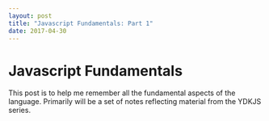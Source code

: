 ```yaml
---
layout: post
title: "Javascript Fundamentals: Part 1"
date: 2017-04-30
---
```


# Javascript Fundamentals

This post is to help me remember all the fundamental aspects of the language. Primarily
will be a set of notes reflecting material from the YDKJS series.
